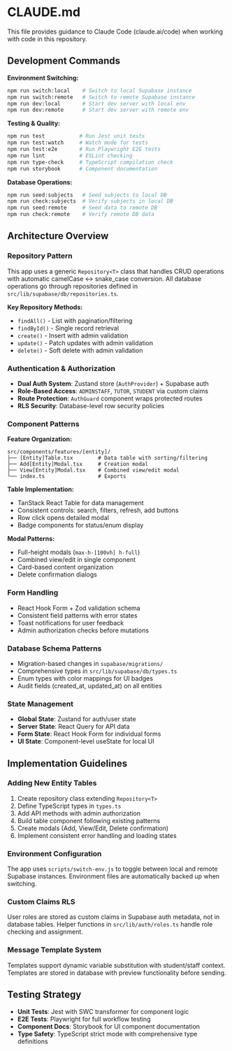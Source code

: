 # CLAUDE.md

This file provides guidance to Claude Code (claude.ai/code) when working with code in this repository.

## Development Commands

**Environment Switching:**
```bash
npm run switch:local    # Switch to local Supabase instance
npm run switch:remote   # Switch to remote Supabase instance
npm run dev:local       # Start dev server with local env
npm run dev:remote      # Start dev server with remote env
```

**Testing & Quality:**
```bash
npm run test           # Run Jest unit tests
npm run test:watch     # Watch mode for tests
npm run test:e2e       # Run Playwright E2E tests
npm run lint           # ESLint checking
npm run type-check     # TypeScript compilation check
npm run storybook      # Component documentation
```

**Database Operations:**
```bash
npm run seed:subjects   # Seed subjects to local DB
npm run check:subjects  # Verify subjects in local DB
npm run seed:remote     # Seed data to remote DB
npm run check:remote    # Verify remote DB data
```

## Architecture Overview

### Repository Pattern
This app uses a generic `Repository<T>` class that handles CRUD operations with automatic camelCase ↔ snake_case conversion. All database operations go through repositories defined in `src/lib/supabase/db/repositories.ts`.

**Key Repository Methods:**
- `findAll()` - List with pagination/filtering
- `findById()` - Single record retrieval
- `create()` - Insert with admin validation
- `update()` - Patch updates with admin validation
- `delete()` - Soft delete with admin validation

### Authentication & Authorization
- **Dual Auth System**: Zustand store (`AuthProvider`) + Supabase auth
- **Role-Based Access**: `ADMINSTAFF`, `TUTOR`, `STUDENT` via custom claims
- **Route Protection**: `AuthGuard` component wraps protected routes
- **RLS Security**: Database-level row security policies

### Component Patterns

**Feature Organization:**
```
src/components/features/[entity]/
├── [Entity]Table.tsx        # Data table with sorting/filtering
├── Add[Entity]Modal.tsx     # Creation modal
├── View[Entity]Modal.tsx    # Combined view/edit modal
└── index.ts                 # Exports
```

**Table Implementation:**
- TanStack React Table for data management
- Consistent controls: search, filters, refresh, add buttons
- Row click opens detailed modal
- Badge components for status/enum display

**Modal Patterns:**
- Full-height modals (`max-h-[100vh] h-full`)
- Combined view/edit in single component
- Card-based content organization
- Delete confirmation dialogs

### Form Handling
- React Hook Form + Zod validation schema
- Consistent field patterns with error states
- Toast notifications for user feedback
- Admin authorization checks before mutations

### Database Schema Patterns
- Migration-based changes in `supabase/migrations/`
- Comprehensive types in `src/lib/supabase/db/types.ts`
- Enum types with color mappings for UI badges
- Audit fields (created_at, updated_at) on all entities

### State Management
- **Global State**: Zustand for auth/user state
- **Server State**: React Query for API data
- **Form State**: React Hook Form for individual forms
- **UI State**: Component-level useState for local UI

## Implementation Guidelines

### Adding New Entity Tables
1. Create repository class extending `Repository<T>`
2. Define TypeScript types in `types.ts`
3. Add API methods with admin authorization
4. Build table component following existing patterns
5. Create modals (Add, View/Edit, Delete confirmation)
6. Implement consistent error handling and loading states

### Environment Configuration
The app uses `scripts/switch-env.js` to toggle between local and remote Supabase instances. Environment files are automatically backed up when switching.

### Custom Claims RLS
User roles are stored as custom claims in Supabase auth metadata, not in database tables. Helper functions in `src/lib/auth/roles.ts` handle role checking and assignment.

### Message Template System
Templates support dynamic variable substitution with student/staff context. Templates are stored in database with preview functionality before sending.

## Testing Strategy
- **Unit Tests**: Jest with SWC transformer for component logic
- **E2E Tests**: Playwright for full workflow testing
- **Component Docs**: Storybook for UI component documentation
- **Type Safety**: TypeScript strict mode with comprehensive type definitions